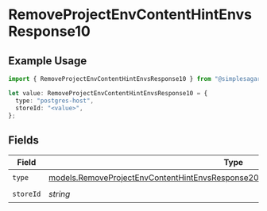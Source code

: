 # RemoveProjectEnvContentHintEnvsResponse10

## Example Usage

```typescript
import { RemoveProjectEnvContentHintEnvsResponse10 } from "@simplesagar/vercel/models/removeprojectenvop.js";

let value: RemoveProjectEnvContentHintEnvsResponse10 = {
  type: "postgres-host",
  storeId: "<value>",
};
```

## Fields

| Field                                                                                                                                                                            | Type                                                                                                                                                                             | Required                                                                                                                                                                         | Description                                                                                                                                                                      |
| -------------------------------------------------------------------------------------------------------------------------------------------------------------------------------- | -------------------------------------------------------------------------------------------------------------------------------------------------------------------------------- | -------------------------------------------------------------------------------------------------------------------------------------------------------------------------------- | -------------------------------------------------------------------------------------------------------------------------------------------------------------------------------- |
| `type`                                                                                                                                                                           | [models.RemoveProjectEnvContentHintEnvsResponse200ApplicationJSONResponseBody310Type](../models/removeprojectenvcontenthintenvsresponse200applicationjsonresponsebody310type.md) | :heavy_check_mark:                                                                                                                                                               | N/A                                                                                                                                                                              |
| `storeId`                                                                                                                                                                        | *string*                                                                                                                                                                         | :heavy_check_mark:                                                                                                                                                               | N/A                                                                                                                                                                              |
